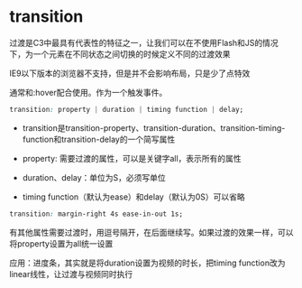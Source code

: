# transition

过渡是C3中最具有代表性的特征之一，让我们可以在不使用Flash和JS的情况下，为一个元素在不同状态之间切换的时候定义不同的过渡效果 

IE9以下版本的浏览器不支持，但是并不会影响布局，只是少了点特效

通常和:hover配合使用。作为一个触发事件。

```css
transition: property | duration | timing function | delay;
```

- transition是transition-property、transition-duration、transition-timing-function和transition-delay的一个简写属性

- property: 需要过渡的属性，可以是关键字all，表示所有的属性

- duration、delay：单位为S，必须写单位
- timing function（默认为ease）和delay（默认为0S）可以省略

```css
transition: margin-right 4s ease-in-out 1s;
```

有其他属性需要过渡时，用逗号隔开，在后面继续写。如果过渡的效果一样，可以将property设置为all统一设置

应用：进度条，其实就是将duration设置为视频的时长，把timing function改为linear线性，让过渡与视频同时执行